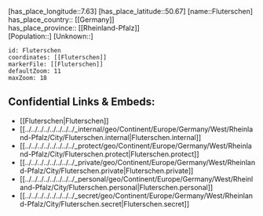 ﻿---
location: [50.67,7.63] 
mapzoom: [7,12] 
mapmarker: city 
type: City
tags:
- geo/City


SpocWebEntityId: 30197
isDeleted: false
confidential: public

---
[has_place_longitude::7.63] 
[has_place_latitude::50.67] 
[name::Fluterschen] 
has_place_country:: [[Germany]]  
has_place_province:: [[Rheinland-Pfalz]]  
[Population::] 
[Unknown::] 


```leaflet
id: Fluterschen
coordinates: [[Fluterschen]] 
markerFile: [[Fluterschen]] 
defaultZoom: 11 
maxZoom: 18
```


## Confidential Links & Embeds: 
- [[Fluterschen|Fluterschen]]  
- [[../../../../../../../../_internal/geo/Continent/Europe/Germany/West/Rheinland-Pfalz/City/Fluterschen.internal|Fluterschen.internal]] 
- [[../../../../../../../../_protect/geo/Continent/Europe/Germany/West/Rheinland-Pfalz/City/Fluterschen.protect|Fluterschen.protect]] 
- [[../../../../../../../../_private/geo/Continent/Europe/Germany/West/Rheinland-Pfalz/City/Fluterschen.private|Fluterschen.private]] 
- [[../../../../../../../../_personal/geo/Continent/Europe/Germany/West/Rheinland-Pfalz/City/Fluterschen.personal|Fluterschen.personal]] 
- [[../../../../../../../../_secret/geo/Continent/Europe/Germany/West/Rheinland-Pfalz/City/Fluterschen.secret|Fluterschen.secret]] 
